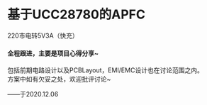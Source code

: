 # 基于UCC28780的APFC
220市电转5V3A（快充）  
#### 全程跟进，主要是项目心得分享~  
包括前期电路设计以及PCBLayout，EMI/EMC设计也在讨论范围之内。  
方案中如有欠妥之处，欢迎批评讨论~  


——于2020.12.06
